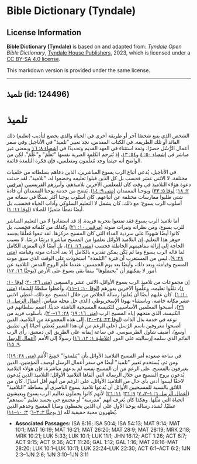 # Bible Dictionary (Tyndale)

## License Information

**Bible Dictionary (Tyndale)** is based on and adapted from: _Tyndale Open Bible Dictionary_, [Tyndale House Publishers](https://tyndaleopenresources.com/), 2023, which is licensed under a [CC BY-SA 4.0 license](https://creativecommons.org/licenses/by-sa/4.0/legalcode.en).

This markdown version is provided under the same license.



--------------------------------

## تلميذ (id: 124496)

تلميذ
=====

الشخص الذي يتبع شخصًا آخر أو طريقة أخرى في الحياة والذي يخضع لتأديب (تعليم) ذلك القائد أو تلك الطريقة. في الكتاب المقدس، نجد تعبير "تلميذ" في الأناجيل وفي سفر أعمال الرُّسُل حصرًا، وثمة استثناء في العهد القديم وتحديدًا في [إشعياء ٨: ١٦](https://ref.ly/Isa8:16) وبمعنى غير مباشر في [إشعياء ٥٠: ٤](https://ref.ly/Isa50:4) و[٥٤: ١٣](https://ref.ly/Isa54:13)، إذ تُترجم الكلمة العبرية نفسها "تَعلَّمَ" و"عَلَّمَ". لكن من الواضح أنه حيثما وجد مُعلِّمون ومتعلمين، فإن فكرة التلمذة قائمة.

في الأناجيل، يُدعى أتباع الرب يسوع المباشرين، الذين دعاهم بسلطاته من خلفيات مختلفة، لا الاثني عشر فحسب بل كل الذين قبلوا تعليمه وخضعوا له، "تلاميذ". لقد حدثت دعوة هؤلاء التلاميذ في وقت كان للمعلمين الآخرين تلاميذهم، وأبرزهم الفريسيين ([مرقس ٢: ١٨](https://ref.ly/Mark2:18)؛ [لوقا ٥: ٣٣](https://ref.ly/Luke5:33)) ويوحنا المعمدان ([متى ٩: ١٤](https://ref.ly/Matt9:14)). يَتضح من خدمة يوحنا المعمدان أن قادة شتى طلبوا ممارسات مختلفة عن أتباعهم. كان أسلوب يوحنا أكثر نسكًا في سماته من أسلوب الرب يسوع؛ مع ذلك، كان يشمل لا التعليم السلوكي وآداب الحياة فحسب، بل أيضًا نمطًا متميزًا للصلاة ([لوقا ١١: ١](https://ref.ly/Luke11:1)).

أما تلاميذ الرب يسوع فقد تمتعوا بتجربة فريدة. إذ قد استفادوا لا من التعليم المباشر للرب يسوع، ومن نظراته ونبرات صوته ([مرقس ١٠: ٢١](https://ref.ly/Mark10:21)) وكذلك من كلماته فحسب، بل كانوا أيضًا شهودًا على سردية الفداء التي كان المسيح مركزها. لقد تبعوا مُعلِّمًا يجسد جوهر هذا التعليم. إن التلاميذ الأوائل تعلموا من المسيح مباشرة درسًا درسًا، لا بسبب الحاجة إلى إزالة مفاهيمهم الخاطئة فحسب ([متى ١٦: ٢١](https://ref.ly/Matt16:21))، بل أيضًا لأن المغزى الكامل لما قاله الرب يسوع وما لم يَكُن يمكن تقديره بالكامل إلا بعد أحداث موته وقيامته ([متى ٢٨: ٩](https://ref.ly/Matt28:9)). ليس من المستغرب أن فترة "التلمذة" استحوذت على الوقت الذي سبق موت المسيح وقيامته وبعد ذلك، وأيضًا بعد يوم الخمسين، عندما علَّم الروح القدس التلاميذ عن أمور لا يمكنهم أن "يحتملوها" بينما بقي يسوع على الأرض ([يوحنَّا ١٦: ١٢](https://ref.ly/John16:12)).

إن مجموعات من تلاميذ الرب يسوع الأوائل، الاثني عشر والسبعين ([متى ٢٦: ٢٠](https://ref.ly/Matt26:20): [لوقا ١٠: ١](https://ref.ly/Luke10:1))، تلقَّوا تعليمه، وعلَّموا الآخرين بدورهم ([لوقا ١٠: ١–١١](https://ref.ly/Luke10:1-Luke10:11))، وأُعطوا سلطةً للشفاء ([متى ١٠: ١](https://ref.ly/Matt10:1)). كان عليهم أيضًا أن يُعلنوا رسالة الخلاص من خلال المسيح. مع ذلك، أُعطِي الاثني عشر مكانة خاصة، وباستثناء يهوذا الإسخريوطي (الذي حل محله متياس، [أعمال الرسل ١: ٢٦](https://ref.ly/Acts1:26))، أصبحوا المعلمين الأساسيين للكنيسة المسيحية الناشئة حديثًا. اتسم سلطانهم في الكنيسة، الذي منحهم إياه المسيح الرب ([متى ١٦: ١٩](https://ref.ly/Matt16:19)؛ [٢٨: ١٦–٢٠](https://ref.ly/Matt28:16-Matt28:20))، بأسلوب فريد من نوعه في خدمة بذل الذات ([لوقا ٢٢: ٢٤–٣٠](https://ref.ly/Luke22:24-Luke22:30)). إلى هذه المجموعة من التلاميذ، الذين أصبحوا معروفين باسم الرُسل (على الرغم من أن هذا التعبير يُعطى أحيانًا إلى تطبيق أوسع)، أُضيف شاول الطرسوسي. في ساعة إيمانه على الطريق إلى دمشق، رأى الرب القائم الذي سلمه إرساليته على الفور ([غلاطية ١: ١٢، ١٦](https://ref.ly/Gal1:12)) رسولًا إلى الأمم ([أعمال الرسل ٩: ١٥](https://ref.ly/Acts9:15)).

في ساعة صعوده أمر المسيح التلاميذ الأوائل بأن "يَتلمذوا" جَمِيعَ ٱلْأُمَمِ ([متى ٢٨: ١٩](https://ref.ly/Matt28:19))؛ ومن ثم، يُستخدم تعبير "تلميذ" أيضًا في سفر أعمال الرسل لوصف المؤمنين، الذين يعترفون بالمسيح. على الرغم من أن المسيح نفسه لم يدعهم مباشرة، فإن هؤلاء التلاميذ يُدعون بروح المسيح من خلال الرسالة التي ألقاها التلاميذ الأوائل؛ التلاميذ الذين يُدعون لاحقًا ليسوا أدنى بأي حال من التلاميذ الأوائل، على الرغم من أنهم أقل امتيازًا. كان من اللائق بالنسبة للمسيحيين الأوائل أن يُدعوا تلاميذ يسوع الناصري أو ببساطة "التلاميذ" ([أعمال الرسل ٦: ١–٢، ٧](https://ref.ly/Acts6:1-Acts6:2)؛ [٩: ٣٦](https://ref.ly/Acts9:36)؛ [١١: ٢٦](https://ref.ly/Acts11:26)) لأنهم كانوا يحملون تعاليم الرب يسوع ويعيشون الحياة التي مثَّلها. وهكذا كان يُعرف أنهم "مدرسة" أو مجتمع حي يجسد تعليم "سيدهم" عمليًا. تُشدد رسالة يوحنا الأول على أن الذين يحفظون وصايا المسيح وحدهم الذين يُظهرون محبة حقيقية لله ([١ يوحنَّا ٢: ٣–٦](https://ref.ly/1John2:3-1John2:6)؛ [٣: ١٠–١١](https://ref.ly/1John3:10-1John3:11)).

* **Associated Passages:** ISA 8:16; ISA 50:4; ISA 54:13; MAT 9:14; MAT 10:1; MAT 16:19; MAT 16:21; MAT 26:20; MAT 28:9; MAT 28:19; MRK 2:18; MRK 10:21; LUK 5:33; LUK 10:1; LUK 11:1; JHN 16:12; ACT 1:26; ACT 6:7; ACT 9:15; ACT 9:36; ACT 11:26; GAL 1:12; GAL 1:16; MAT 28:16–MAT 28:20; LUK 10:1–LUK 10:11; LUK 22:24–LUK 22:30; ACT 6:1–ACT 6:2; 1JN 2:3–1JN 2:6; 1JN 3:10–1JN 3:11

